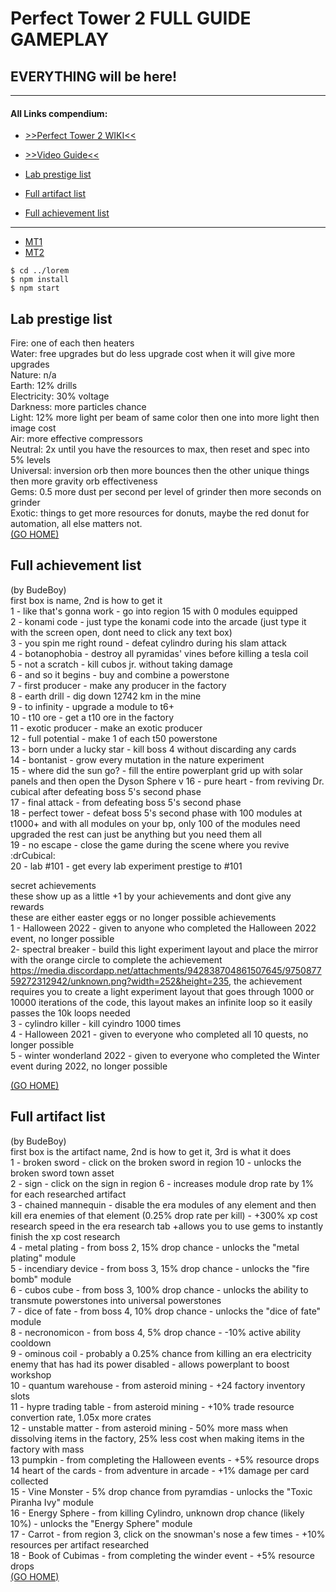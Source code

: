 # Perfect Tower 2 FULL GUIDE GAMEPLAY
## EVERYTHING will be here!
____
#### All Links compendium:
* [>>Perfect Tower 2 WIKI<<](https://www.perfecttower2.com/wiki/Main_Page)
* [>>Video Guide<<](https://www.perfecttower2.com/wiki/Main_Page)

* [Lab prestige list](#lab-prestige-list)
* [Full artifact list](#full-artifact-list)
* [Full achievement list](#full-achievement-list)
____


* [MT1](#MT1)
* [MT2](#MT2)


```
$ cd ../lorem
$ npm install
$ npm start
```
## Lab prestige list
Fire: one of each then heaters  
Water: free upgrades but do less upgrade cost when it will give more upgrades  
Nature: n/a  
Earth:  12% drills  
Electricity: 30% voltage  
Darkness: more particles chance  
Light: 12% more light per beam of same color then one into more light then image cost  
Air: more effective compressors  
Neutral: 2x until you have the resources to max, then reset and spec into 5% levels  
Universal: inversion orb then more bounces then the other unique things then more gravity orb effectiveness  
Gems: 0.5 more dust per second per level of grinder then more seconds on grinder  
Exotic: things to get more resources for donuts, maybe the red donut for automation, all else matters not.  
[(GO HOME)](#all-links-compendium) 

## Full achievement list
(by BudeBoy) \
first box is name, 2nd is how to get it  
1 -  like that's gonna work -  go into region 15 with 0 modules equipped  
2 - konami code - just type the konami code into the arcade (just type it with the screen open, dont need to click any text box)  
3 - you spin me right round -  defeat cylindro during his slam attack   
4 - botanophobia -  destroy all pyramidas' vines before killing a tesla coil  
5 - not a scratch -  kill cubos jr. without taking damage  
6 -  and so it begins - buy and combine a powerstone  
7 - first producer - make any producer in the factory  
8 - earth drill -  dig down 12742 km in the mine  
9 - to infinity - upgrade a module to t6+  
10 - t10 ore -  get a t10 ore in the factory  
11 - exotic producer -  make an exotic producer  
12 - full potential - make 1 of each t50 powerstone  
13 - born under a lucky star - kill boss 4 without discarding any cards  
14 - bontanist - grow every mutation in the nature experiment  
15 - where did the sun go? - fill the entire powerplant grid up with solar panels and then open the Dyson Sphere v
16 - pure heart - from reviving Dr. cubical after defeating boss 5's second phase  
17 - final attack - from defeating boss 5's second phase  
18 - perfect tower - defeat boss 5's second phase with 100 modules at t1000+ and with all modules on your bp, only 100 of the modules need upgraded the rest can just be anything but you need them all  
19 - no escape - close the game during the scene where you revive :drCubical:   
20 - lab #101 - get every lab experiment prestige to #101  
  
secret achievements  
these show up as a little +1 by your achievements and dont give any rewards  
these are either easter eggs or no longer possible achievements  
1 - Halloween 2022 - given to anyone who completed the Halloween 2022 event, no longer possible  
2- spectral breaker - build this light experiment layout and place the mirror with the orange circle to complete the achievement https://media.discordapp.net/attachments/942838704861507645/975087759272312942/unknown.png?width=252&height=235, the achievement requires you to create a light experiment layout that goes through 1000 or 10000 iterations of the code, this layout makes an infinite loop so it easily passes the 10k loops needed  
3 - cylindro killer - kill cyindro 1000 times  
4 - Halloween 2021 - given to everyone who completed all 10 quests, no longer possible  
5 - winter wonderland 2022 - given to everyone who completed the Winter event during 2022, no longer possible  

[(GO HOME)](#all-links-compendium) 
## Full artifact list
(by BudeBoy) \
first box is the artifact name, 2nd is how to get it, 3rd is what it does \
1 - broken sword - click on the broken sword in region 10 - unlocks the broken sword town asset \
2 -  sign -  click on the sign in region 6 - increases module drop rate by 1% for each researched artifact \
3 - chained mannequin - disable the era modules of any element and then kill era enemies of that element (0.25% drop rate per kill) - +300% xp cost research speed in the era research tab +allows you to use gems to instantly finish the xp cost research \
4 - metal plating - from boss 2, 15% drop chance - unlocks the "metal plating" module\
5 - incendiary device - from boss 3, 15% drop chance - unlocks the "fire bomb" module \
6 - cubos cube - from boss 3, 100% drop chance - unlocks the ability to transmute powerstones into universal powerstones\
7 - dice of fate - from boss 4, 10% drop chance - unlocks the "dice of fate" module\
8 - necronomicon - from boss 4, 5% drop chance - -10% active ability cooldown\
9 - ominous coil - probably a 0.25% chance from killing an era electricity enemy that has had its power disabled - allows powerplant to boost workshop\
10 - quantum warehouse - from asteroid mining - +24 factory inventory slots\
11 - hypre trading table - from asteroid mining - +10% trade resource convertion rate, 1.05x more crates \
12 - unstable matter - from asteroid mining - 50% more mass when dissolving items in the factory, 25% less cost when making items in the factory with mass\
13 pumpkin  - from completing the Halloween events -  +5% resource drops\
14 heart of the cards - from adventure in arcade - +1% damage per card collected\
15 - Vine Monster - 5% drop chance from pyramdias - unlocks the "Toxic Piranha Ivy" module\
16 - Energy Sphere - from killing Cylindro, unknown drop chance (likely 10%) - unlocks the "Energy Sphere" module\
17 - Carrot - from region 3, click on the snowman's nose a few times - +10% resources per artifact researched\
18 - Book of Cubimas  - from completing the winder event - +5% resource drops\
[(GO HOME)](#all-links-compendium) 
